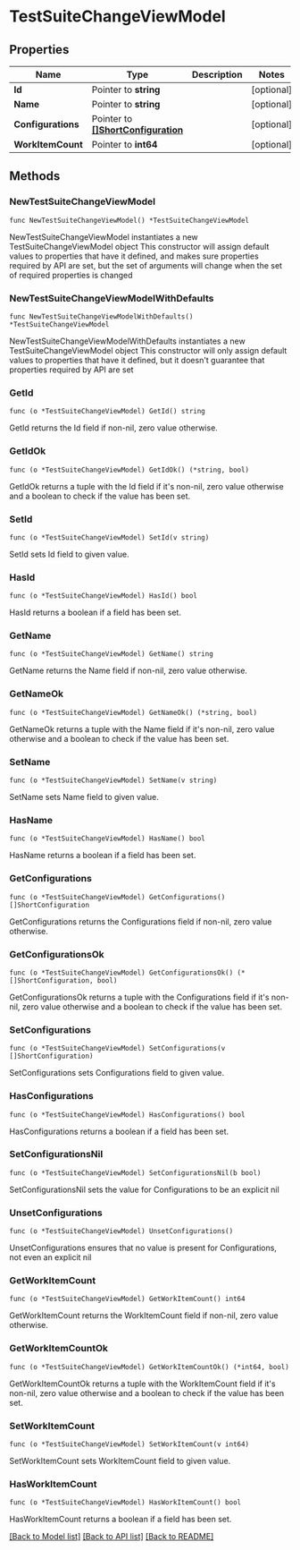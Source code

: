 # TestSuiteChangeViewModel

## Properties

Name | Type | Description | Notes
------------ | ------------- | ------------- | -------------
**Id** | Pointer to **string** |  | [optional] 
**Name** | Pointer to **string** |  | [optional] 
**Configurations** | Pointer to [**[]ShortConfiguration**](ShortConfiguration.md) |  | [optional] 
**WorkItemCount** | Pointer to **int64** |  | [optional] 

## Methods

### NewTestSuiteChangeViewModel

`func NewTestSuiteChangeViewModel() *TestSuiteChangeViewModel`

NewTestSuiteChangeViewModel instantiates a new TestSuiteChangeViewModel object
This constructor will assign default values to properties that have it defined,
and makes sure properties required by API are set, but the set of arguments
will change when the set of required properties is changed

### NewTestSuiteChangeViewModelWithDefaults

`func NewTestSuiteChangeViewModelWithDefaults() *TestSuiteChangeViewModel`

NewTestSuiteChangeViewModelWithDefaults instantiates a new TestSuiteChangeViewModel object
This constructor will only assign default values to properties that have it defined,
but it doesn't guarantee that properties required by API are set

### GetId

`func (o *TestSuiteChangeViewModel) GetId() string`

GetId returns the Id field if non-nil, zero value otherwise.

### GetIdOk

`func (o *TestSuiteChangeViewModel) GetIdOk() (*string, bool)`

GetIdOk returns a tuple with the Id field if it's non-nil, zero value otherwise
and a boolean to check if the value has been set.

### SetId

`func (o *TestSuiteChangeViewModel) SetId(v string)`

SetId sets Id field to given value.

### HasId

`func (o *TestSuiteChangeViewModel) HasId() bool`

HasId returns a boolean if a field has been set.

### GetName

`func (o *TestSuiteChangeViewModel) GetName() string`

GetName returns the Name field if non-nil, zero value otherwise.

### GetNameOk

`func (o *TestSuiteChangeViewModel) GetNameOk() (*string, bool)`

GetNameOk returns a tuple with the Name field if it's non-nil, zero value otherwise
and a boolean to check if the value has been set.

### SetName

`func (o *TestSuiteChangeViewModel) SetName(v string)`

SetName sets Name field to given value.

### HasName

`func (o *TestSuiteChangeViewModel) HasName() bool`

HasName returns a boolean if a field has been set.

### GetConfigurations

`func (o *TestSuiteChangeViewModel) GetConfigurations() []ShortConfiguration`

GetConfigurations returns the Configurations field if non-nil, zero value otherwise.

### GetConfigurationsOk

`func (o *TestSuiteChangeViewModel) GetConfigurationsOk() (*[]ShortConfiguration, bool)`

GetConfigurationsOk returns a tuple with the Configurations field if it's non-nil, zero value otherwise
and a boolean to check if the value has been set.

### SetConfigurations

`func (o *TestSuiteChangeViewModel) SetConfigurations(v []ShortConfiguration)`

SetConfigurations sets Configurations field to given value.

### HasConfigurations

`func (o *TestSuiteChangeViewModel) HasConfigurations() bool`

HasConfigurations returns a boolean if a field has been set.

### SetConfigurationsNil

`func (o *TestSuiteChangeViewModel) SetConfigurationsNil(b bool)`

 SetConfigurationsNil sets the value for Configurations to be an explicit nil

### UnsetConfigurations
`func (o *TestSuiteChangeViewModel) UnsetConfigurations()`

UnsetConfigurations ensures that no value is present for Configurations, not even an explicit nil
### GetWorkItemCount

`func (o *TestSuiteChangeViewModel) GetWorkItemCount() int64`

GetWorkItemCount returns the WorkItemCount field if non-nil, zero value otherwise.

### GetWorkItemCountOk

`func (o *TestSuiteChangeViewModel) GetWorkItemCountOk() (*int64, bool)`

GetWorkItemCountOk returns a tuple with the WorkItemCount field if it's non-nil, zero value otherwise
and a boolean to check if the value has been set.

### SetWorkItemCount

`func (o *TestSuiteChangeViewModel) SetWorkItemCount(v int64)`

SetWorkItemCount sets WorkItemCount field to given value.

### HasWorkItemCount

`func (o *TestSuiteChangeViewModel) HasWorkItemCount() bool`

HasWorkItemCount returns a boolean if a field has been set.


[[Back to Model list]](../README.md#documentation-for-models) [[Back to API list]](../README.md#documentation-for-api-endpoints) [[Back to README]](../README.md)


